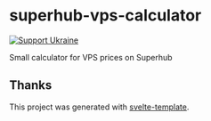 # superhub-vps-calculator

[![Support Ukraine](https://badgen.net/badge/support/UKRAINE/?color=0057B8&labelColor=FFD700)](https://war.ukraine.ua/support-ukraine/)

Small calculator for VPS prices on Superhub

## Thanks

This project was generated with [svelte-template](https://github.com/PerchunPak/svelte-template).
